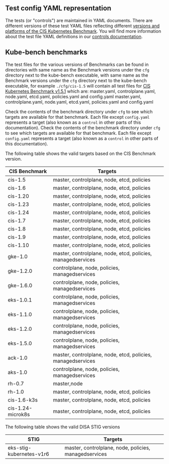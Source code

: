 ## Test config YAML representation

The tests (or "controls") are maintained in YAML documents. There are different versions of these test YAML files reflecting different [versions and platforms of the CIS Kubernetes Benchmark](./platforms.md). You will find more information about the test file YAML definitions in our [controls documentation](./controls.md).

## Kube-bench benchmarks

The test files for the various versions of Benchmarks can be found in directories
with same name as the Benchmark versions under the `cfg` directory next to the kube-bench executable,
with same name as the Benchmark versions under the `cfg` directory next to the kube-bench executable,
for example `./cfg/cis-1.5` will contain all test files for [CIS Kubernetes Benchmark v1.5.1](https://workbench.cisecurity.org/benchmarks/4892) which are:
master.yaml, controlplane.yaml, node.yaml, etcd.yaml, policies.yaml and config.yaml
master.yaml, controlplane.yaml, node.yaml, etcd.yaml, policies.yaml and config.yaml

Check the contents of the benchmark directory under `cfg` to see which targets are available for that benchmark. Each file except `config.yaml` represents a target (also known as a `control` in other parts of this documentation).
Check the contents of the benchmark directory under `cfg` to see which targets are available for that benchmark. Each file except `config.yaml` represents a target (also known as a `control` in other parts of this documentation).

The following table shows the valid targets based on the CIS Benchmark version.

| CIS Benchmark        | Targets |
|----------------------|---------|
| cis-1.5              | master, controlplane, node, etcd, policies |
| cis-1.6              | master, controlplane, node, etcd, policies |
| cis-1.20             | master, controlplane, node, etcd, policies |
| cis-1.23             | master, controlplane, node, etcd, policies |
| cis-1.24             | master, controlplane, node, etcd, policies |
| cis-1.7              | master, controlplane, node, etcd, policies |
| cis-1.8              | master, controlplane, node, etcd, policies |
| cis-1.9              | master, controlplane, node, etcd, policies |
| cis-1.10              | master, controlplane, node, etcd, policies |
| gke-1.0              | master, controlplane, node, etcd, policies, managedservices |
| gke-1.2.0            | controlplane, node, policies, managedservices |
| gke-1.6.0            | controlplane, node, policies, managedservices |
| eks-1.0.1            | controlplane, node, policies, managedservices |
| eks-1.1.0            | controlplane, node, policies, managedservices |
| eks-1.2.0            | controlplane, node, policies, managedservices |
| eks-1.5.0            | controlplane, node, policies, managedservices |
| ack-1.0              | master, controlplane, node, etcd, policies, managedservices |
| aks-1.0              | controlplane, node, policies, managedservices |
| rh-0.7               | master,node|
| rh-1.0               | master, controlplane, node, etcd, policies |
| cis-1.6-k3s          | master, controlplane, node, etcd, policies |
| cis-1.24-microk8s    | master, controlplane, node, etcd, policies |

The following table shows the valid DISA STIG versions

| STIG                       | Targets |
|----------------------------|---------|
| eks-stig-kubernetes-v1r6   | master, controlplane, node, policies, managedservices |



